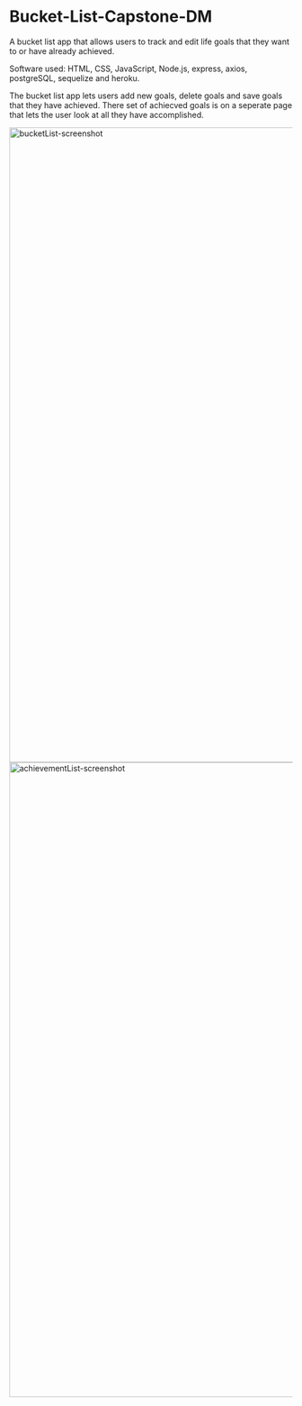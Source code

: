# Bucket-List-Capstone-DM
A bucket list app that allows users to track and edit life goals that they want to or have already achieved. 

Software used: HTML, CSS, JavaScript, Node.js, express, axios, postgreSQL, sequelize and heroku.

The bucket list app lets users add new goals, delete goals and save goals that they have achieved. There set of achiecved goals is on a seperate page that lets the user look at all they have accomplished. 

<img width="1127" alt="bucketList-screenshot" src="https://user-images.githubusercontent.com/66842994/172493698-4e0f4d24-52cd-4d64-a4bc-212a1ad48832.png">
<img width="1127" alt="achievementList-screenshot" src="https://user-images.githubusercontent.com/66842994/172493710-86b911b9-f9cd-4ff9-9842-11b01a61aa14.png">
